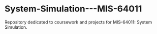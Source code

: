 # System-Simulation---MIS-64011
Repository dedicated to coursework and projects for MIS-64011: System Simulation.
